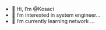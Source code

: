 - 👋 Hi, I’m @Kosaci
- 👀 I’m interested in system engineer...
- 🌱 I’m currently learning network ...



<!---
Kosaci/Kosaci is a ✨ special ✨ repository because its `README.md` (this file) appears on your GitHub profile.
You can click the Preview link to take a look at your changes.
--->
